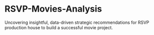 # RSVP-Movies-Analysis
Uncovering insightful, data-driven strategic recommendations for RSVP production house to build a successful movie project.
